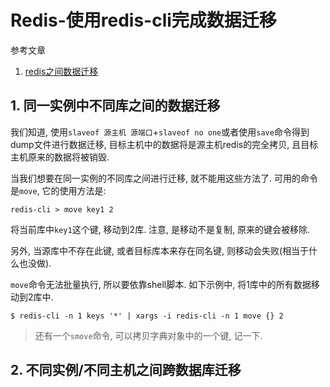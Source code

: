 # Redis-使用redis-cli完成数据迁移

参考文章

1. [redis之间数据迁移](http://blog.chinaunix.net/uid-20776139-id-5679913.html)

## 1. 同一实例中不同库之间的数据迁移

我们知道, 使用`slaveof 源主机 源端口`+`slaveof no one`或者使用`save`命令得到dump文件进行数据迁移, 目标主机中的数据将是源主机redis的完全拷贝, 且目标主机原来的数据将被销毁.

当我们想要在同一实例的不同库之间进行迁移, 就不能用这些方法了. 可用的命令是`move`, 它的使用方法是:

```
redis-cli > move key1 2
```

将当前库中`key1`这个键, 移动到2库. 注意, 是移动不是复制, 原来的键会被移除.

另外, 当源库中不存在此键, 或者目标库本来存在同名键, 则移动会失败(相当于什么也没做).

`move`命令无法批量执行, 所以要依靠shell脚本. 如下示例中, 将1库中的所有数据移动到2库中.

```
$ redis-cli -n 1 keys '*' | xargs -i redis-cli -n 1 move {} 2
```

> 还有一个`smove`命令, 可以拷贝字典对象中的一个键, 记一下.

## 2. 不同实例/不同主机之间跨数据库迁移

